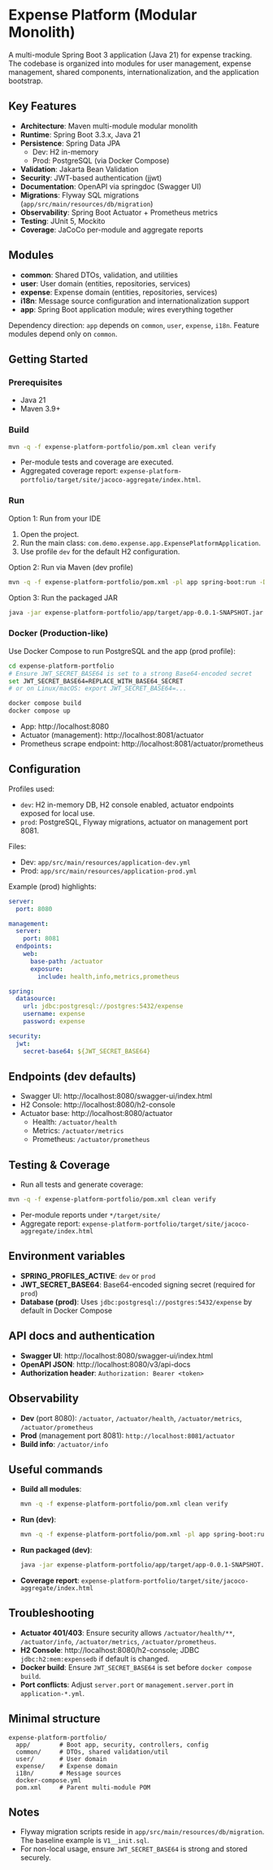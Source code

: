 # Expense Platform (Modular Monolith)

A multi-module Spring Boot 3 application (Java 21) for expense tracking. The codebase is organized into modules for user management, expense management, shared components, internationalization, and the application bootstrap.

## Key Features

- **Architecture**: Maven multi-module modular monolith
- **Runtime**: Spring Boot 3.3.x, Java 21
- **Persistence**: Spring Data JPA
  - Dev: H2 in-memory
  - Prod: PostgreSQL (via Docker Compose)
- **Validation**: Jakarta Bean Validation
- **Security**: JWT-based authentication (jjwt)
- **Documentation**: OpenAPI via springdoc (Swagger UI)
- **Migrations**: Flyway SQL migrations (`app/src/main/resources/db/migration`)
- **Observability**: Spring Boot Actuator + Prometheus metrics
- **Testing**: JUnit 5, Mockito
- **Coverage**: JaCoCo per-module and aggregate reports

## Modules

- **common**: Shared DTOs, validation, and utilities
- **user**: User domain (entities, repositories, services)
- **expense**: Expense domain (entities, repositories, services)
- **i18n**: Message source configuration and internationalization support
- **app**: Spring Boot application module; wires everything together

Dependency direction: `app` depends on `common`, `user`, `expense`, `i18n`. Feature modules depend only on `common`.

## Getting Started

### Prerequisites
- Java 21
- Maven 3.9+

### Build

```bash
mvn -q -f expense-platform-portfolio/pom.xml clean verify
```

- Per-module tests and coverage are executed.
- Aggregated coverage report: `expense-platform-portfolio/target/site/jacoco-aggregate/index.html`.

### Run

Option 1: Run from your IDE
1. Open the project.
2. Run the main class: `com.demo.expense.app.ExpensePlatformApplication`.
3. Use profile `dev` for the default H2 configuration.

Option 2: Run via Maven (dev profile)
```bash
mvn -q -f expense-platform-portfolio/pom.xml -pl app spring-boot:run -Dspring-boot.run.profiles=dev
```

Option 3: Run the packaged JAR
```bash
java -jar expense-platform-portfolio/app/target/app-0.0.1-SNAPSHOT.jar --spring.profiles.active=dev
```

### Docker (Production-like)

Use Docker Compose to run PostgreSQL and the app (prod profile):

```bash
cd expense-platform-portfolio
# Ensure JWT_SECRET_BASE64 is set to a strong Base64-encoded secret
set JWT_SECRET_BASE64=REPLACE_WITH_BASE64_SECRET
# or on Linux/macOS: export JWT_SECRET_BASE64=...

docker compose build
docker compose up
```

- App: http://localhost:8080
- Actuator (management): http://localhost:8081/actuator
- Prometheus scrape endpoint: http://localhost:8081/actuator/prometheus

## Configuration

Profiles used:
- `dev`: H2 in-memory DB, H2 console enabled, actuator endpoints exposed for local use.
- `prod`: PostgreSQL, Flyway migrations, actuator on management port 8081.

Files:
- Dev: `app/src/main/resources/application-dev.yml`
- Prod: `app/src/main/resources/application-prod.yml`

Example (prod) highlights:

```yaml
server:
  port: 8080

management:
  server:
    port: 8081
  endpoints:
    web:
      base-path: /actuator
      exposure:
        include: health,info,metrics,prometheus

spring:
  datasource:
    url: jdbc:postgresql://postgres:5432/expense
    username: expense
    password: expense

security:
  jwt:
    secret-base64: ${JWT_SECRET_BASE64}
```

## Endpoints (dev defaults)

- Swagger UI: http://localhost:8080/swagger-ui/index.html
- H2 Console: http://localhost:8080/h2-console
- Actuator base: http://localhost:8080/actuator
  - Health: `/actuator/health`
  - Metrics: `/actuator/metrics`
  - Prometheus: `/actuator/prometheus`

## Testing & Coverage

- Run all tests and generate coverage:
```bash
mvn -q -f expense-platform-portfolio/pom.xml clean verify
```
- Per-module reports under `*/target/site/`
- Aggregate report: `expense-platform-portfolio/target/site/jacoco-aggregate/index.html`

## Environment variables

- **SPRING_PROFILES_ACTIVE**: `dev` or `prod`
- **JWT_SECRET_BASE64**: Base64-encoded signing secret (required for `prod`)
- **Database (prod)**: Uses `jdbc:postgresql://postgres:5432/expense` by default in Docker Compose

## API docs and authentication

- **Swagger UI**: http://localhost:8080/swagger-ui/index.html
- **OpenAPI JSON**: http://localhost:8080/v3/api-docs
- **Authorization header**: `Authorization: Bearer <token>`

## Observability

- **Dev** (port 8080): `/actuator`, `/actuator/health`, `/actuator/metrics`, `/actuator/prometheus`
- **Prod** (management port 8081): `http://localhost:8081/actuator`
- **Build info**: `/actuator/info`

## Useful commands

- **Build all modules**:
  ```bash
  mvn -q -f expense-platform-portfolio/pom.xml clean verify
  ```
- **Run (dev)**:
  ```bash
  mvn -q -f expense-platform-portfolio/pom.xml -pl app spring-boot:run -Dspring-boot.run.profiles=dev
  ```
- **Run packaged (dev)**:
  ```bash
  java -jar expense-platform-portfolio/app/target/app-0.0.1-SNAPSHOT.jar --spring.profiles.active=dev
  ```
- **Coverage report**: `expense-platform-portfolio/target/site/jacoco-aggregate/index.html`

## Troubleshooting

- **Actuator 401/403**: Ensure security allows `/actuator/health/**`, `/actuator/info`, `/actuator/metrics`, `/actuator/prometheus`.
- **H2 Console**: http://localhost:8080/h2-console; JDBC `jdbc:h2:mem:expensedb` if default is changed.
- **Docker build**: Ensure `JWT_SECRET_BASE64` is set before `docker compose build`.
- **Port conflicts**: Adjust `server.port` or `management.server.port` in `application-*.yml`.

## Minimal structure

```
expense-platform-portfolio/
  app/        # Boot app, security, controllers, config
  common/     # DTOs, shared validation/util
  user/       # User domain
  expense/    # Expense domain
  i18n/       # Message sources
  docker-compose.yml
  pom.xml     # Parent multi-module POM
```

## Notes

- Flyway migration scripts reside in `app/src/main/resources/db/migration`. The baseline example is `V1__init.sql`.
- For non-local usage, ensure `JWT_SECRET_BASE64` is strong and stored securely.